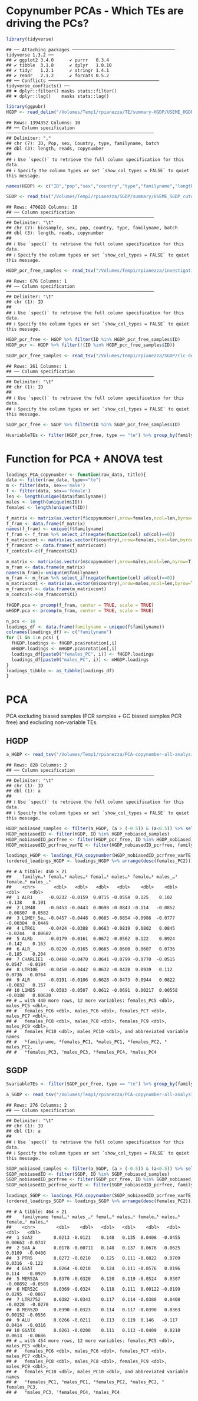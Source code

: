 Copynumber PCAs - Which TEs are driving the PCs?
================

``` r
library(tidyverse)
```

    ## ── Attaching packages ─────────────────────────────────────── tidyverse 1.3.2 ──
    ## ✔ ggplot2 3.4.0      ✔ purrr   0.3.4 
    ## ✔ tibble  3.1.8      ✔ dplyr   1.0.10
    ## ✔ tidyr   1.2.1      ✔ stringr 1.4.1 
    ## ✔ readr   2.1.2      ✔ forcats 0.5.2 
    ## ── Conflicts ────────────────────────────────────────── tidyverse_conflicts() ──
    ## ✖ dplyr::filter() masks stats::filter()
    ## ✖ dplyr::lag()    masks stats::lag()

``` r
library(ggpubr)
HGDP <- read_delim("/Volumes/Temp1/rpianezza/TE/summary-HGDP/USEME_HGDP_complete_reflib6.2_mq10_batchinfo_cutoff0.01.txt")
```

    ## Rows: 1394352 Columns: 10
    ## ── Column specification ────────────────────────────────────────────────────────
    ## Delimiter: ","
    ## chr (7): ID, Pop, sex, Country, type, familyname, batch
    ## dbl (3): length, reads, copynumber
    ## 
    ## ℹ Use `spec()` to retrieve the full column specification for this data.
    ## ℹ Specify the column types or set `show_col_types = FALSE` to quiet this message.

``` r
names(HGDP) <- c("ID","pop","sex","country","type","familyname","length","reads","copynumber","batch")

SGDP <- read_tsv("/Volumes/Temp2/rpianezza/SGDP/summary/USEME_SGDP_cutoff") %>% dplyr::rename(ID=biosample)
```

    ## Rows: 470028 Columns: 10
    ## ── Column specification ────────────────────────────────────────────────────────
    ## Delimiter: "\t"
    ## chr (7): biosample, sex, pop, country, type, familyname, batch
    ## dbl (3): length, reads, copynumber
    ## 
    ## ℹ Use `spec()` to retrieve the full column specification for this data.
    ## ℹ Specify the column types or set `show_col_types = FALSE` to quiet this message.

``` r
HGDP_pcr_free_samples <- read_tsv("/Volumes/Temp1/rpianezza/investigation/HGDP-no-PCR/HGDP-only-pcr-free-samples.tsv", col_names = "ID")
```

    ## Rows: 676 Columns: 1
    ## ── Column specification ────────────────────────────────────────────────────────
    ## Delimiter: "\t"
    ## chr (1): ID
    ## 
    ## ℹ Use `spec()` to retrieve the full column specification for this data.
    ## ℹ Specify the column types or set `show_col_types = FALSE` to quiet this message.

``` r
HGDP_pcr_free <- HGDP %>% filter(ID %in% HGDP_pcr_free_samples$ID)
HGDP_pcr <- HGDP %>% filter(!(ID %in% HGDP_pcr_free_samples$ID))

SGDP_pcr_free_samples <- read_tsv("/Volumes/Temp1/rpianezza/SGDP/ric-documentation/SGDP-no-PCR.tsv")
```

    ## Rows: 261 Columns: 1
    ## ── Column specification ────────────────────────────────────────────────────────
    ## Delimiter: "\t"
    ## chr (1): ID
    ## 
    ## ℹ Use `spec()` to retrieve the full column specification for this data.
    ## ℹ Specify the column types or set `show_col_types = FALSE` to quiet this message.

``` r
SGDP_pcr_free <- SGDP %>% filter(ID %in% SGDP_pcr_free_samples$ID)

HvariableTEs <- filter(HGDP_pcr_free, type == "te") %>% group_by(familyname) %>% summarise(variance = var(copynumber)) %>% filter(variance>0.5) %>% select(familyname) %>% pull()
```

# Function for PCA + ANOVA test

``` r
loadings_PCA_copynumber <- function(raw_data, title){
data <- filter(raw_data, type=="te")
m <- filter(data, sex=='male')
f <- filter(data, sex=='female')
len <- length(unique(data$familyname))
males <- length(unique(m$ID))
females <- length(unique(f$ID))

f_matrix <- matrix(as.vector(f$copynumber),nrow=females,ncol=len,byrow=T)
f_fram <- data.frame(f_matrix)
names(f_fram) <- unique(f$familyname)
f_fram <- f_fram %>% select_if(negate(function(col) sd(col)==0))
f_matrixcont <- matrix(as.vector(f$country),nrow=females,ncol=len,byrow=T)
f_framcont <- data.frame(f_matrixcont)
f_contcol<-c(f_framcont$X1)

m_matrix <- matrix(as.vector(m$copynumber),nrow=males,ncol=len,byrow=T)
m_fram <- data.frame(m_matrix)
names(m_fram)<-unique(m$familyname)
m_fram <- m_fram %>% select_if(negate(function(col) sd(col)==0))
m_matrixcont <- matrix(as.vector(m$country),nrow=males,ncol=len,byrow=T)
m_framcont <- data.frame(m_matrixcont)
m_contcol<-c(m_framcont$X1)

fHGDP.pca <- prcomp(f_fram, center = TRUE, scale = TRUE)
mHGDP.pca <- prcomp(m_fram, center = TRUE, scale = TRUE)

n_pcs <- 10
loadings_df <- data.frame(familyname = unique(f$familyname))
colnames(loadings_df) <- c("familyname")
for (i in 1:n_pcs) {
  fHGDP.loadings <- fHGDP.pca$rotation[,i]
  mHGDP.loadings <- mHGDP.pca$rotation[,i]
  loadings_df[paste0("females_PC", i)] <- fHGDP.loadings
  loadings_df[paste0("males_PC", i)] <- mHGDP.loadings
}
loadings_tibble <- as_tibble(loadings_df)
}
```

# PCA

PCA excluding biased samples (PCR samples + GC biased samples PCR free)
and excluding non-variable TEs.

## HGDP

``` r
a_HGDP <- read_tsv("/Volumes/Temp1/rpianezza/PCA-copynumber-all-analysis/a_HGDP.tsv")
```

    ## Rows: 828 Columns: 2
    ## ── Column specification ────────────────────────────────────────────────────────
    ## Delimiter: "\t"
    ## chr (1): ID
    ## dbl (1): a
    ## 
    ## ℹ Use `spec()` to retrieve the full column specification for this data.
    ## ℹ Specify the column types or set `show_col_types = FALSE` to quiet this message.

``` r
HGDP_nobiased_samples <- filter(a_HGDP, (a > (-0.5)) & (a<0.5)) %>% select(ID) %>% pull()
HGDP_nobiasedID <- filter(HGDP, ID %in% HGDP_nobiased_samples)
HGDP_nobiasedID_pcrfree <- filter(HGDP_pcr_free, ID %in% HGDP_nobiased_samples)
HGDP_nobiasedID_pcrfree_varTE <- filter(HGDP_nobiasedID_pcrfree, familyname %in% HvariableTEs)

loadings_HGDP <- loadings_PCA_copynumber(HGDP_nobiasedID_pcrfree_varTE, "HGDP - GC biased samples excluded - Variable TEs")
(ordered_loadings_HGDP <- loadings_HGDP %>% arrange(desc(females_PC2)))
```

    ## # A tibble: 450 × 21
    ##    familyn…¹ femal…² males…³ femal…⁴ males…⁵ female…⁶ males_…⁷ female…⁸ males_…⁹
    ##    <chr>       <dbl>   <dbl>   <dbl>   <dbl>    <dbl>    <dbl>    <dbl>    <dbl>
    ##  1 ALR1      -0.0232 -0.0159  0.0715 -0.0554  0.125    0.102   -0.138    0.191  
    ##  2 L1M4B     -0.0453 -0.0443  0.0698 -0.0843 -0.114   -0.0852  -0.00307  0.0582 
    ##  3 L1MEf_5e… -0.0457 -0.0448  0.0685 -0.0854 -0.0986  -0.0777  -0.00304  0.0449 
    ##  4 LTR61     -0.0424 -0.0388  0.0683 -0.0819  0.0802   0.0845  -0.0244   0.00682
    ##  5 ALRb      -0.0179 -0.0161  0.0672 -0.0562  0.122    0.0924  -0.142    0.163  
    ##  6 ALR_      -0.0220 -0.0165  0.0665 -0.0600  0.0607   0.0736  -0.185    0.204  
    ##  7 CHARLIE1  -0.0468 -0.0470  0.0641 -0.0799 -0.0770  -0.0515   0.0547  -0.0194 
    ##  8 LTR10E    -0.0450 -0.0442  0.0632 -0.0428  0.0939   0.112    0.0736  -0.0764 
    ##  9 ALR       -0.0191 -0.0106  0.0628 -0.0473  0.0944   0.0822  -0.0832   0.157  
    ## 10 L1MB5     -0.0503 -0.0507  0.0612 -0.0691  0.00217  0.00558 -0.0188   0.00620
    ## # … with 440 more rows, 12 more variables: females_PC5 <dbl>, males_PC5 <dbl>,
    ## #   females_PC6 <dbl>, males_PC6 <dbl>, females_PC7 <dbl>, males_PC7 <dbl>,
    ## #   females_PC8 <dbl>, males_PC8 <dbl>, females_PC9 <dbl>, males_PC9 <dbl>,
    ## #   females_PC10 <dbl>, males_PC10 <dbl>, and abbreviated variable names
    ## #   ¹​familyname, ²​females_PC1, ³​males_PC1, ⁴​females_PC2, ⁵​males_PC2,
    ## #   ⁶​females_PC3, ⁷​males_PC3, ⁸​females_PC4, ⁹​males_PC4

## SGDP

``` r
SvariableTEs <- filter(SGDP_pcr_free, type == "te") %>% group_by(familyname) %>% summarise(variance = var(copynumber)) %>% filter(variance>0.5) %>% select(familyname) %>% pull()

a_SGDP <- read_tsv("/Volumes/Temp1/rpianezza/PCA-copynumber-all-analysis/a_SGDP.tsv")
```

    ## Rows: 276 Columns: 2
    ## ── Column specification ────────────────────────────────────────────────────────
    ## Delimiter: "\t"
    ## chr (1): ID
    ## dbl (1): a
    ## 
    ## ℹ Use `spec()` to retrieve the full column specification for this data.
    ## ℹ Specify the column types or set `show_col_types = FALSE` to quiet this message.

``` r
SGDP_nobiased_samples <- filter(a_SGDP, (a > (-0.5)) & (a<0.5)) %>% select(ID) %>% pull()
SGDP_nobiasedID <- filter(SGDP, ID %in% SGDP_nobiased_samples)
SGDP_nobiasedID_pcrfree <- filter(SGDP_pcr_free, ID %in% SGDP_nobiased_samples)
SGDP_nobiasedID_pcrfree_varTE <- filter(SGDP_nobiasedID_pcrfree, familyname %in% SvariableTEs)

loadings_SGDP <- loadings_PCA_copynumber(SGDP_nobiasedID_pcrfree_varTE, "SGDP - GC biased samples excluded - Variable TEs")
(ordered_loadings_SGDP <- loadings_SGDP %>% arrange(desc(females_PC2)))
```

    ## # A tibble: 464 × 21
    ##    familyname femal…¹ males_…² femal…³ males…⁴ female…⁵ males…⁶ female…⁷ males…⁸
    ##    <chr>        <dbl>    <dbl>   <dbl>   <dbl>    <dbl>   <dbl>    <dbl>   <dbl>
    ##  1 SVA2        0.0213 -0.0121    0.148   0.135  0.0408  -0.0455  0.00662 -0.0747
    ##  2 SVA_A       0.0178 -0.00711   0.148   0.137  0.0676  -0.0625  0.0109  -0.0400
    ##  3 PTR5        0.0272 -0.0210    0.125   0.111 -0.0822   0.0709  0.0316  -0.122 
    ##  4 GSAT        0.0264 -0.0210    0.124   0.111 -0.0576   0.0196  0.114   -0.0929
    ##  5 MER52A      0.0370 -0.0320    0.120   0.119 -0.0524   0.0307 -0.00892 -0.0589
    ##  6 MER52C      0.0369 -0.0324    0.118   0.111  0.00122 -0.0199  0.0295  -0.0867
    ##  7 LTR2752     0.0382 -0.0343    0.117   0.114 -0.0388   0.0408 -0.0228  -0.0270
    ##  8 MER52D      0.0390 -0.0323    0.114   0.117 -0.0390   0.0363  0.00152 -0.0556
    ##  9 ALU         0.0266 -0.0211    0.113   0.119  0.146   -0.117   0.0414  -0.0316
    ## 10 GSATX       0.0261 -0.0200    0.111   0.113 -0.0409   0.0210  0.0613  -0.0686
    ## # … with 454 more rows, 12 more variables: females_PC5 <dbl>, males_PC5 <dbl>,
    ## #   females_PC6 <dbl>, males_PC6 <dbl>, females_PC7 <dbl>, males_PC7 <dbl>,
    ## #   females_PC8 <dbl>, males_PC8 <dbl>, females_PC9 <dbl>, males_PC9 <dbl>,
    ## #   females_PC10 <dbl>, males_PC10 <dbl>, and abbreviated variable names
    ## #   ¹​females_PC1, ²​males_PC1, ³​females_PC2, ⁴​males_PC2, ⁵​females_PC3,
    ## #   ⁶​males_PC3, ⁷​females_PC4, ⁸​males_PC4
